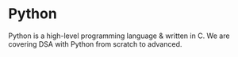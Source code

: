# Python
Python is a high-level programming language & written in C. We are covering DSA with Python from scratch to advanced. 
